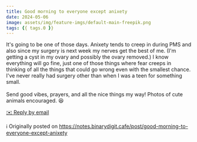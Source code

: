 ```yaml
---
title: Good morning to everyone except anixety
date: 2024-05-06
image: assets/img/feature-imgs/default-main-freepik.png
tags: {{ tags.0 }}
---
```

 <p>It&#39;s going to be one of those days. Anixety tends to creep in during PMS
and also since my surgery is next week my nerves get the best of me.
(I&#39;m getting a cyst in my ovary and possibly the ovary removed.) I know
everything will go fine, just one of those things where fear creeps in
thinking of all the things that could go wrong even with the smallest
chance. I&#39;ve never really had surgery other than when I was a teen for
something small.<br /><br />Send good vibes, prayers, and all the nice
things my way! Photos of cute animals encouraged. 😆</p>
<p>
        <a href='mailto:binarydigit@omg.lol?subject=Good morning to everyone except anixety' style='text-decoration: underline'>✉️ Reply by email</a>
      </p>

ℹ️ Originally posted on https://notes.binarydigit.cafe/post/good-morning-to-everyone-except-anixety